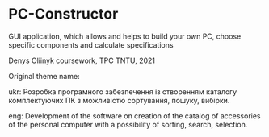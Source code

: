 # PC-Constructor
GUI application, which allows and helps to build your own PC, choose specific components and calculate specifications

Denys Oliinyk coursework, TPC TNTU, 2021

Original theme name:

ukr: Розробка програмного забезпечення із створенням каталогу комплектуючих ПК з можливістю сортування, пошуку, вибірки.

eng: Development of the software on creation of the catalog of accessories of the personal computer with a possibility of sorting, search, selection.

